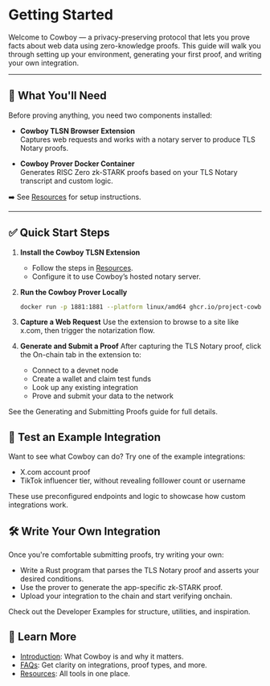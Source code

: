 # Getting Started

Welcome to Cowboy — a privacy-preserving protocol that lets you prove facts about web data using zero-knowledge proofs. This guide will walk you through setting up your environment, generating your first proof, and writing your own integration.

---

## 🧰 What You'll Need

Before proving anything, you need two components installed:

- **Cowboy TLSN Browser Extension**  
  Captures web requests and works with a notary server to produce TLS Notary proofs.

- **Cowboy Prover Docker Container**  
  Generates RISC Zero zk-STARK proofs based on your TLS Notary transcript and custom logic.

➡️ See [Resources](./resources.md) for setup instructions.

---

## ✅ Quick Start Steps

1. **Install the Cowboy TLSN Extension**
   - Follow the steps in [Resources](./resources.md).
   - Configure it to use Cowboy’s hosted notary server.

2. **Run the Cowboy Prover Locally**

   ```bash
   docker run -p 1881:1881 --platform linux/amd64 ghcr.io/project-cowboy/cowboy-prover:latest

3. **Capture a Web Request**
Use the extension to browse to a site like x.com, then trigger the notarization flow.

4. **Generate and Submit a Proof**
After capturing the TLS Notary proof, click the On-chain tab in the extension to:
    - Connect to a devnet node
    - Create a wallet and claim test funds
    - Look up any existing integration
    - Prove and submit your data to the network

See the Generating and Submitting Proofs guide for full details.

## 🧪 Test an Example Integration

Want to see what Cowboy can do? Try one of the example integrations:
- X.com account proof
- TikTok influencer tier, without revealing folllower count or username

These use preconfigured endpoints and logic to showcase how custom integrations work.

## 🛠️ Write Your Own Integration

Once you're comfortable submitting proofs, try writing your own:
- Write a Rust program that parses the TLS Notary proof and asserts your desired conditions.
- Use the prover to generate the app-specific zk-STARK proof.
- Upload your integration to the chain and start verifying onchain.

Check out the Developer Examples for structure, utilities, and inspiration.

## 🧠 Learn More
- [Introduction](./introduction.md): What Cowboy is and why it matters.
- [FAQs](./faqs.md): Get clarity on integrations, proof types, and more.
- [Resources](./resources.md): All tools in one place.